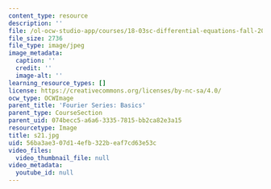 ```yaml
---
content_type: resource
description: ''
file: /ol-ocw-studio-app/courses/18-03sc-differential-equations-fall-2011/56ba3ae307d14efb322beaf7cd63e53c_s21.jpg
file_size: 2736
file_type: image/jpeg
image_metadata:
  caption: ''
  credit: ''
  image-alt: ''
learning_resource_types: []
license: https://creativecommons.org/licenses/by-nc-sa/4.0/
ocw_type: OCWImage
parent_title: 'Fourier Series: Basics'
parent_type: CourseSection
parent_uid: 074becc5-a6a6-3335-7815-bb2ca82e3a15
resourcetype: Image
title: s21.jpg
uid: 56ba3ae3-07d1-4efb-322b-eaf7cd63e53c
video_files:
  video_thumbnail_file: null
video_metadata:
  youtube_id: null
---
```

